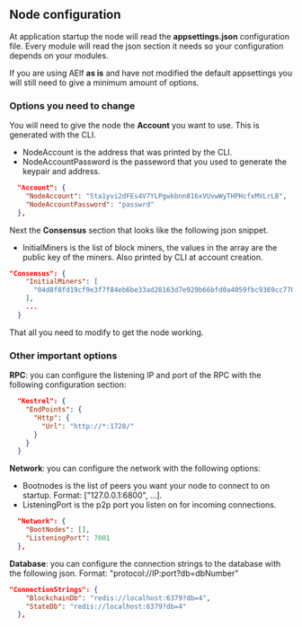 ## Node configuration

At application startup the node will read the **appsettings.json** configuration file. Every module will read the json section it needs so your configuration depends on your modules.

If you are using AElf **as is** and have not modified the default appsettings you will still need to give a minimum amount of options.

### Options you need to change

You will need to give the node the **Account** you want to use. This is generated with the CLI. 

- NodeAccount is the address that was printed by the CLI.
- NodeAccountPassword is the passeword that you used to generate the keypair and address.

```json
  "Account": {
    "NodeAccount": "5ta1yvi2dFEs4V7YLPgwkbnn816xVUvwWyTHPHcfxMVLrLB",
    "NodeAccountPassword": "passwrd"
  },
```

Next the **Consensus** section that looks like the following json snippet.

- InitialMiners is the list of block miners, the values in the array are the public key of the miners. Also printed by CLI at account creation.

```json
"Consensus": {
    "InitialMiners": [
      "04d8f8fd19cf9e3f7f84eb6be33ad28163d7e929b66bfd0a4059fbc9369cc770654d0506c5cdc9e69b86b6a14f06494e843998fb5565cbc30bb7ccb1cc3105e557"
    ],
    ...
  }
```

That all you need to modify to get the node working.

### Other important options 

**RPC**: you can configure the listening IP and port of the RPC with the following configuration section:

```json
  "Kestrel": {
    "EndPoints": {
      "Http": {
        "Url": "http://*:1728/"
      }
    }
  }
  ```

**Network**: you can configure the network with the following options:

- Bootnodes is the list of peers you want your node to connect to on startup. Format: ["127.0.0.1:6800", ...].
- ListeningPort is the p2p port you listen on for incoming connections.

```json
  "Network": {
    "BootNodes": [],
    "ListeningPort": 7001
  },
```
  
**Database**: you can configure the connection strings to the database with the following json. Format: "protocol://IP:port?db=dbNumber"

```json
"ConnectionStrings": {
    "BlockchainDb": "redis://localhost:6379?db=4",
    "StateDb": "redis://localhost:6379?db=4"
  },
```
